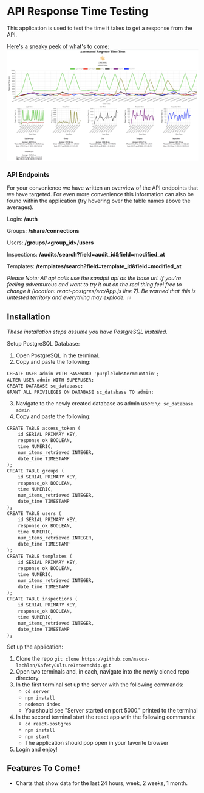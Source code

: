 # API Response Time Testing

This application is used to test the time it takes to get a response from the API. 

Here's a sneaky peek of what's to come:
![sneaky peek](images/peek.png)

### API Endpoints
For your convenience we have written an overview of the API endpoints that we have targeted. 
For even more convenience this information can also be found within the application (try hovering over the table names above the averages).  

Login: **/auth**
<!-- - retrieves api Token used throughout all other api calls -->

Groups: **/share/connections**
<!-- - retrieves all of the groups that the logged in user is apart of  -->
<!-- - returns a list of groups containing objects with id's and name's for each group -->

Users: **/groups/<group_id>/users**
<!-- - retrieves all of the users within the specified group id  -->
<!-- - returns user details such as email, status, and user_id -->

Inspections: **/audits/search?field=audit_id&field=modified_at**
<!-- - retrieves inspection data  -->
<!-- - returns a list of objects containing the audit_id and modified_at fields for each inspections -->

Templates: **/templates/search?field=template_id&field=modified_at**
<!-- - retrieves template data -->
<!-- - returns list of objects containing the template_id and modified_at date -->

_Please Note: All api calls use the sandpit api as the base url. If you're feeling adventurous and want to try it out on the real thing feel free to change it (location: react-postgres/src/App.js line 7). Be warned that this is untested territory and everything may explode. 💥_  


## Installation

_These installation steps assume you have PostgreSQL installed._

Setup PostgreSQL Database:
1. Open PostgreSQL in the terminal.
2.  Copy and paste the following:
```
CREATE USER admin WITH PASSWORD 'purplelobstermountain';
ALTER USER admin WITH SUPERUSER;
CREATE DATABASE sc_database;
GRANT ALL PRIVILEGES ON DATABASE sc_database TO admin;
```
3. Navigate to the newly created database as admin user: `\c sc_database admin`
4. Copy and paste the following:
```
CREATE TABLE access_token (
    id SERIAL PRIMARY KEY,
    response_ok BOOLEAN,
    time NUMERIC,
    num_items_retrieved INTEGER,
    date_time TIMESTAMP
);
CREATE TABLE groups (
    id SERIAL PRIMARY KEY,
    response_ok BOOLEAN,
    time NUMERIC,
    num_items_retrieved INTEGER,
    date_time TIMESTAMP
);
CREATE TABLE users (
    id SERIAL PRIMARY KEY,
    response_ok BOOLEAN,
    time NUMERIC,
    num_items_retrieved INTEGER,
    date_time TIMESTAMP
);
CREATE TABLE templates (
    id SERIAL PRIMARY KEY,
    response_ok BOOLEAN,
    time NUMERIC,
    num_items_retrieved INTEGER,
    date_time TIMESTAMP
);
CREATE TABLE inspections (
    id SERIAL PRIMARY KEY,
    response_ok BOOLEAN,
    time NUMERIC,
    num_items_retrieved INTEGER,
    date_time TIMESTAMP
);
```

Set up the application:
1. Clone the repo `git clone https://github.com/macca-lachlan/SafetyCultureInternship.git`
2. Open two terminals and, in each, navigate into the newly cloned repo directory.
3. In the first terminal set up the server with the following commands:
   - `cd server`
   - `npm install`
   - `nodemon index`
   - You should see "Server started on port 5000." printed to the terminal
4. In the second terminal start the react app with the following commands:
   - `cd react-postgres`
   - `npm install`
   - `npm start`
   - The application should pop open in your favorite browser
5.  Login and enjoy!


<!-- ## Super Cool Features -->

## Features To Come!
<!-- - Use tooltip to show which endpoint is being called in the app. -->
<!-- - more detailed data about why the time may be slow? -->
- Charts that show data for the last 24 hours, week, 2 weeks, 1 month.
<!-- - deploy to a website -->

<!-- ## Known Bugs (???) -->
